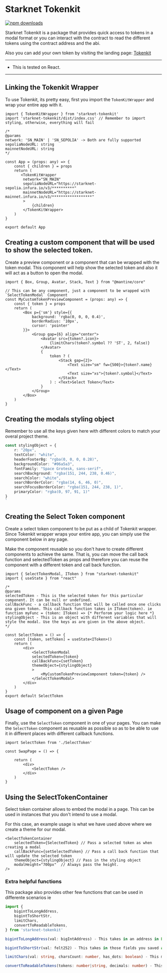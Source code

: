 
# Starknet Tokenkit
[![npm downloads](https://img.shields.io/npm/dt/starknet-tokenkit)](https://www.npmjs.com/package/starknet-tokenkit)

Starknet Tokenkit is a package that provides quick access to tokens in a modal format or you can interact with the contract to read the different tokens using the contract address and the abi.


Also you can add your own token by visiting the landing page: [Tokenkit](https://tokenkit-gamma.vercel.app)

---
- This is tested on React.
---

## Linking the Tokenkit Wrapper
To use Tokenkit, its pretty easy, first you import the `TokenKitWrapper` and wrap your entire app with it.

```tsx
import { TokenKitWrapper } from 'starknet-tokenkit'
import 'starknet-tokenkit/dist/index.css' // Remember to import styling, otherwise, everything will fail

/*
@params
network: 'SN_MAIN' | 'SN_SEPOLIA' -> Both are fully supported
sepoliaNodeURL: string
mainnetNodeURL: string
*/

const App = (props: any) => {
    const { children } = props
    return (
       <TokenKitWrapper
        network="SN_MAIN"
        sepoliaNodeURL="https://starknet-sepolia.infura.io/v3/**********"
        mainnetNodeURL="https://starknet-mainnet.infura.io/v3/******************" 
        >
            {children}
        </TokenKitWrapper>
    )
}

export default App
```

## Creating a custom component that will be used to show the selected token.

Create a preview component or a component that can be wrapped with the token modal. This component will help show the selected token and also it will act as a button to open the modal.

```tsx
import { Box, Group, Avatar, Stack, Text } from "@mantine/core"

// This can be any component, just a component to be wrapped with `SelectTokenModal` Component
const MyCustomTokenPreviewComponent = (props: any) => {
    const { token } = props
    return (
        <Box p={'sm'} style={{
            background: 'rgba(0, 0, 0, 0.4)',
            borderRadius: '10px',
            cursor: 'pointer'
        }}>
            <Group gap={6} align="center">
                <Avatar src={token?.icon}>
                    {limitChars(token?.symbol ?? 'ST', 2, false)}
                </Avatar>
                {
                    token ? (
                        <Stack gap={2}>
                            <Text size="sm" fw={500}>{token?.name}</Text>
                            <Text size="xs">{token?.symbol}</Text>
                        </Stack>
                    ) : <Text>Select Token</Text>
                }
            </Group>
        </Box>
    )
}
```

## Creating the modals styling object

Remember to use all the keys given here with different colors to match your overal project theme.

```ts
const stylingObject = {
    r: "20px",
    textColor: "white",
    headerFooterBg: "rgba(0, 0, 0, 0.28)",
    backgroundColor: "#06a5a3",
    fontFamily: "Space Grotesk, sans-serif",
    searchBackground: "rgba(151, 244, 238, 0.46)",
    searchColor: "white",
    searchBorderColor: "rgba(14, 6, 46, 0)",
    searchFocusBorderColor: "rgba(151, 244, 238, 1)",
    primaryColor: "rgba(0, 97, 91, 1)"
}
`
```

## Creating the Select Token component

Create a select token component to be put as a child of Tokenkit wrapper. Since Tokenkit wrapper wraps your entire app, you can simply use the component below in any page.

Make the component reusable so you don't have to create different components to achieve the same. That is, you can move the call back function and selectedToken as props and therefore you can reuse the component with a different token and call back function.

```tsx
import { SelectTokenModal, IToken } from "starknet-tokenkit"
import { useState } from "react"

/*
@params
selectedToken - This is the selected token for this particular component. It can be null or undefined.
callBackFunc - a callback function that will be called once one clicks ona given token. This callback function takes in IToken(token). ie function myFunc = (token: IToken) => {* Perforom your logic here *}
stylingObject - This is an object with different variables that will style the modal. Use the keys as are given in the above object.
*/

const SelectToken = () => {
    const [token, setToken] = useState<IToken>()
    return (
        <div>
            <SelectTokenModal 
            selectedToken={token} 
            callBackFunc={setToken} 
            themeObject={stylingObject}
            >
                <MyCustomTokenPreviewComponent token={token} />
            </SelectTokenModal>
        </div>
    )
}
export default SelectToken
```

## Usage of component on a given Page

Finally, use the `SelectToken` component in one of your pages. You can make the `SelectToken` component as reusable as possible so as to be able to use it in different places with different callback functions.

```tsx
import SelectToken from './SelectToken'

const SwapPage = () => {

    return (
        <div>
            <SelectToken />
        </div>
    )
}
``` 

## Using the SelectTokenContainer

Select token container allows to embed the modal in a page. This can be used in instances that you don't intend to use a modal.

For this case, an example usage is what we have used above where we create a theme for our modal.

```tsx
<SelectTokenContainer
    selectedToken={SelectedToken} // Pass a selected token as when creating a modal
    callBackFunc={setSelectedToken} // Pass a call back function that will update the selected token
    themeObject={stylingObject} // Pass in the styling object
    modalHeight="700px"  // Always pass the height.
/>
```
 
### Extra helpful functions

This package also provides  other few functions that can be used in differente scenarios ie 

```ts
import { 
    bigintToLongAddress,
    bigintToShortStr,
    limitChars,
    convertToReadableTokens,
} from 'starknet-tokenkit'

bigintToLongAddress(val: bigIntAddress) - This takes in an address in BigInt format and converts it to an address.

bigintToShortStr(val: felt252) - This takes in those fields you saved as felt252s, this means like short strings. It will convert it to a readable string.

limitChars(val: string, charsCount: number, has_dots: boolean) - This method helps in shortening a string to a given number of characters and whether you want it to have those 3 dots or not.

convertToReadableTokens(tokens: number|string, decimals: number) - This method takes in  the tokens count and the decimals for that token and returns a readable token number.

```